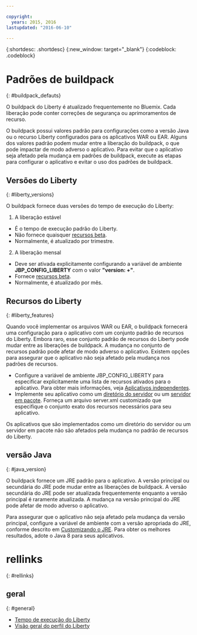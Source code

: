 ```yaml
---

copyright:
  years: 2015, 2016
lastupdated: "2016-06-10"

---
```


{:shortdesc: .shortdesc}
{:new_window: target="_blank"}
{:codeblock: .codeblock}

# Padrões de buildpack
{: #buildpack_defauts}

O buildpack do Liberty é atualizado frequentemente no Bluemix. Cada liberação pode conter correções de segurança ou aprimoramentos de recurso.

O buildpack possui valores padrão para configurações como
a versão Java ou o recurso Liberty configurados para os aplicativos WAR ou EAR. Alguns dos valores padrão podem mudar entre a liberação do buildpack,
o que pode impactar de modo adverso o aplicativo. Para evitar que o aplicativo
seja afetado pela mudança em padrões de buildpack, execute as etapas
para configurar o aplicativo e evitar o uso dos padrões de buildpack.

## Versões do Liberty
{: #liberty_versions}

O buildpack fornece duas versões do tempo de execução do Liberty:
1. A liberação estável
  * É o tempo de execução padrão do Liberty.
  * Não fornece quaisquer [recursos beta](usingBetaFeatures.html).
  * Normalmente, é atualizado por trimestre.

2. A liberação mensal
  * Deve ser ativada explicitamente configurando a variável de ambiente **JBP_CONFIG_LIBERTY** com o valor **"version: +"**.
  * Fornece [recursos beta](usingBetaFeatures.html).
  * Normalmente, é atualizado por mês.

## Recursos do Liberty
{: #liberty_features}

Quando
você implementar os arquivos WAR ou EAR, o buildpack fornecerá uma configuração
para o aplicativo com um conjunto padrão de recursos do Liberty. Embora
raro, esse conjunto padrão de recursos do Liberty pode mudar entre as
liberações de buildpack. A mudança no conjunto de recursos padrão pode afetar de modo
adverso o aplicativo. Existem opções para assegurar que o aplicativo
não seja afetado pela mudança nos padrões de recursos.

* Configure a variável de ambiente JBP_CONFIG_LIBERTY para especificar explicitamente
uma lista de recursos ativados para o aplicativo. Para obter mais informações, veja [Aplicativos independentes](optionsForPushing.html#stand_alone_apps).
* Implemente seu aplicativo como um [diretório do
servidor](optionsForPushing.html#server_directory) ou um [servidor
em pacote](optionsForPushing.html#packaged_server). Forneça um arquivo server.xml customizado que especifique o conjunto exato dos recursos necessários para seu aplicativo.

Os aplicativos que são implementados como um diretório do servidor ou
um servidor em pacote não são afetados pela mudança no padrão de recursos do
Liberty.

## versão Java
{: #java_version}

O buildpack
fornece um JRE padrão para o aplicativo. A versão principal ou secundária
do JRE pode mudar entre as liberações de buildpack. A versão
secundária do JRE pode ser atualizada frequentemente enquanto a versão principal
é raramente atualizada. A mudança na versão principal do JRE pode
afetar de modo adverso o aplicativo.

Para assegurar que o aplicativo não seja afetado pela mudança da versão principal, configure a variável de ambiente com a versão apropriada do JRE, conforme descrito em [Customizando o JRE](customizingJRE.html). Para obter os melhores resultados,
adote o Java 8 para seus aplicativos.


# rellinks
{: #rellinks}
## geral
{: #general}
* [Tempo de execução do Liberty](index.html)
* [Visão geral do perfil do Liberty](http://www-01.ibm.com/support/knowledgecenter/SSAW57_8.5.5/com.ibm.websphere.wlp.nd.doc/ae/cwlp_about.html)
